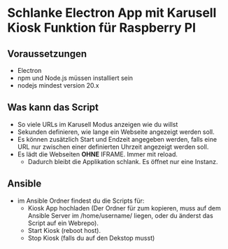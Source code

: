 # Schlanke Electron App mit Karusell Kiosk Funktion für Raspberry PI

## Voraussetzungen
- Electron
- npm und Node.js müssen installiert sein
- nodejs mindest version 20.x

## Was kann das Script
- So viele URLs im Karusell Modus anzeigen wie du willst
- Sekunden definieren, wie lange ein Webseite angezeigt werden soll.
- Es können zusätzlich Start und Endzeit angegeben werden, falls eine URL nur zwischen einer definierten Uhrzeit angezeigt werden soll.
- Es lädt die Webseiten **OHNE** IFRAME. Immer mit reload.
    - Dadurch bleibt die Applikation schlank. Es öffnet nur eine Instanz.

## Ansible
- im Ansible Ordner findest du die Scripts für:
    - Kiosk App hochladen (Der Ordner für zum kopieren, muss auf dem Ansible Server im /home/username/ liegen, oder du änderst das Script auf ein Webrepo).
    - Start Kiosk (reboot host).
    - Stop Kiosk (falls du auf den Dekstop musst)

